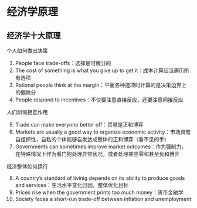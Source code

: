 # 经济学原理

## 经济学十大原理

个人如何做出决策

1. People face trade-offs：选择是可微分的
2. The cost of something is what you give up to get it：成本计算应当遍历所有选项
3. Rational people think at the margin：平衡各种选项时计算的是决策边界上的偏微分
4. People respond to incentives：不仅要注意直接反应，还要注意间接反应

人们如何相互作用

5. Trade can make everyone better off：贸易是正和博弈
6. Markets are usually a good way to organize economic activity：市场具有自组织性，自私的个体能够自发达成整体的正和博弈（看不见的手）
7. Governments can sometimes improve market outcomes：作为强制力，在特殊情况下作为看门狗处理异常状况，或者处理某些零和甚至负和博弈

经济整体如何运行

8. A country’s standard of livinig depends on its ability to produce goods and services：生活水平变化归因，整体优化目标
9. Prices rise when the government prints too much money：货币金融学
10. Society faces a short-run trade-off between inflation and unemployment